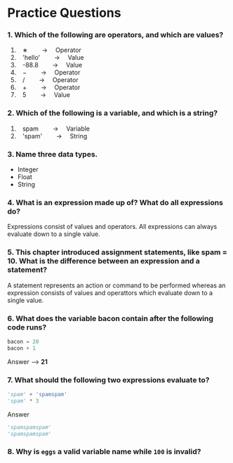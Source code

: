 # Practice Questions

### 1. Which of the following are operators, and which are values?
1. &ensp; &#8727; &emsp;&emsp;-> &emsp;Operator
2. &ensp; 'hello' &emsp;&emsp;-> &emsp;Value 
3. &ensp; -88.8 &emsp;&emsp;-> &emsp;Value
4. &ensp; &#8722; &emsp;&emsp;-> &emsp;Operator
5. &ensp; / &emsp;&emsp;-> &emsp;Operator
6. &ensp; &#43; &emsp;&emsp;-> &emsp;Operator
7. &ensp; 5 &emsp;&emsp;-> &emsp;Value

### 2. Which of the following is a variable, and which is a string?
1. &ensp; spam &emsp;&emsp;-> &emsp;Variable
2. &ensp; 'spam' &emsp;&emsp;-> &emsp;String

### 3. Name three data types.
- Integer
- Float
- String
### 4. What is an expression made up of? What do all expressions do?
Expressions consist of values and operators. All expressions can always evaluate down to a single value. 
### 5. This chapter introduced assignment statements, like spam = 10. What is the difference between an expression and a statement?
A statement represents an action or command to be performed whereas an expression consists of values and operattors which evaluate down to a single value.
### 6. What does the variable bacon contain after the following code runs?
```python
bacon = 20
bacon + 1
```
Answer --> **21**
### 7. What should the following two expressions evaluate to?
```python
'spam' + 'spamspam'
'spam' * 3
```
Answer
```python
'spamspamspam'
'spamspamspam'
```
### 8. Why is ``eggs`` a valid variable name while ``100`` is invalid?
